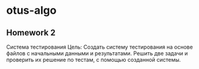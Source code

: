 # otus-algo
## Homework 2 
Система тестирования
Цель:
Создать систему тестирования на основе файлов с начальными данными и результатами.
Решить две задачи и проверить их решение по тестам, с помощью созданной системы.
